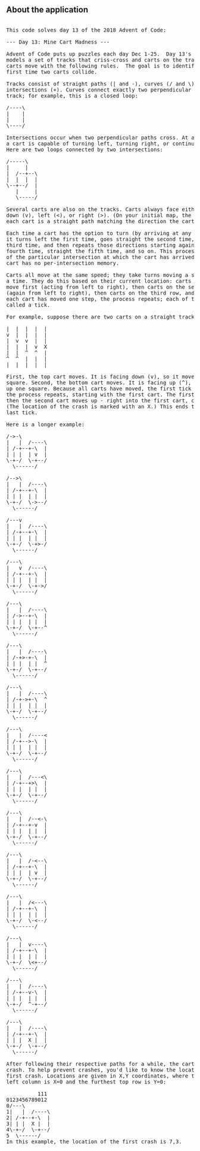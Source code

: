 

## About the application

<pre>

This code solves day 13 of the 2018 Advent of Code:

--- Day 13: Mine Cart Madness ---

Advent of Code puts up puzzles each day Dec 1-25.  Day 13's input data
models a set of tracks that criss-cross and carts on the tracks.  The
carts move with the following rules.  The goal is to identify the
first time two carts collide.

Tracks consist of straight paths (| and -), curves (/ and \), and
intersections (+). Curves connect exactly two perpendicular pieces of
track; for example, this is a closed loop:

/----\
|    |
|    |
\----/

Intersections occur when two perpendicular paths cross. At an intersection,
a cart is capable of turning left, turning right, or continuing straight.
Here are two loops connected by two intersections:

/-----\
|     |
|  /--+--\
|  |  |  |
\--+--/  |
   |     |
   \-----/

Several carts are also on the tracks. Carts always face either up (^),
down (v), left (<), or right (>). (On your initial map, the track under
each cart is a straight path matching the direction the cart is facing.)

Each time a cart has the option to turn (by arriving at any intersection),
it turns left the first time, goes straight the second time, turns right the
third time, and then repeats those directions starting again with left the
fourth time, straight the fifth time, and so on. This process is independent
of the particular intersection at which the cart has arrived - that is, the
cart has no per-intersection memory.

Carts all move at the same speed; they take turns moving a single step at
a time. They do this based on their current location: carts on the top row
move first (acting from left to right), then carts on the second row move
(again from left to right), then carts on the third row, and so on. Once
each cart has moved one step, the process repeats; each of these loops is
called a tick.

For example, suppose there are two carts on a straight track:

|  |  |  |  |
v  |  |  |  |
|  v  v  |  |
|  |  |  v  X
|  |  ^  ^  |
^  ^  |  |  |
|  |  |  |  |

First, the top cart moves. It is facing down (v), so it moves down one
square. Second, the bottom cart moves. It is facing up (^), so it moves
up one square. Because all carts have moved, the first tick ends. Then,
the process repeats, starting with the first cart. The first cart moves down,
then the second cart moves up - right into the first cart, colliding with it!
(The location of the crash is marked with an X.) This ends the second and
last tick.

Here is a longer example:

/->-\
|   |  /----\
| /-+--+-\  |
| | |  | v  |
\-+-/  \-+--/
  \------/

/-->\
|   |  /----\
| /-+--+-\  |
| | |  | |  |
\-+-/  \->--/
  \------/

/---v
|   |  /----\
| /-+--+-\  |
| | |  | |  |
\-+-/  \-+>-/
  \------/

/---\
|   v  /----\
| /-+--+-\  |
| | |  | |  |
\-+-/  \-+->/
  \------/

/---\
|   |  /----\
| /->--+-\  |
| | |  | |  |
\-+-/  \-+--^
  \------/

/---\
|   |  /----\
| /-+>-+-\  |
| | |  | |  ^
\-+-/  \-+--/
  \------/

/---\
|   |  /----\
| /-+->+-\  ^
| | |  | |  |
\-+-/  \-+--/
  \------/

/---\
|   |  /----<
| /-+-->-\  |
| | |  | |  |
\-+-/  \-+--/
  \------/

/---\
|   |  /---<\
| /-+--+>\  |
| | |  | |  |
\-+-/  \-+--/
  \------/

/---\
|   |  /--<-\
| /-+--+-v  |
| | |  | |  |
\-+-/  \-+--/
  \------/

/---\
|   |  /-<--\
| /-+--+-\  |
| | |  | v  |
\-+-/  \-+--/
  \------/

/---\
|   |  /<---\
| /-+--+-\  |
| | |  | |  |
\-+-/  \-<--/
  \------/

/---\
|   |  v----\
| /-+--+-\  |
| | |  | |  |
\-+-/  \<+--/
  \------/

/---\
|   |  /----\
| /-+--v-\  |
| | |  | |  |
\-+-/  ^-+--/
  \------/

/---\
|   |  /----\
| /-+--+-\  |
| | |  X |  |
\-+-/  \-+--/
  \------/

After following their respective paths for a while, the carts eventually
crash. To help prevent crashes, you'd like to know the location of the
first crash. Locations are given in X,Y coordinates, where the furthest
left column is X=0 and the furthest top row is Y=0:

          111
0123456789012
0/---\
1|   |  /----\
2| /-+--+-\  |
3| | |  X |  |
4\-+-/  \-+--/
5  \------/
In this example, the location of the first crash is 7,3.

</pre>
